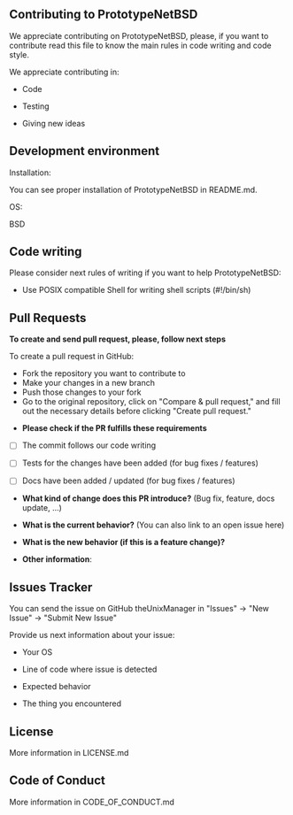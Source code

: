 ## Contributing to PrototypeNetBSD

We appreciate contributing on PrototypeNetBSD, please, if you want to contribute read this file to know the main rules in code writing and code style.

We appreciate contributing in:

- Code

- Testing

- Giving new ideas

## Development environment

Installation:

You can see proper installation of PrototypeNetBSD in README.md.

OS: 

BSD

## Code writing

Please consider next rules of writing if you want to help PrototypeNetBSD:

- Use POSIX compatible Shell for writing shell scripts (#!/bin/sh)

## Pull Requests

**To create and send pull request, please, follow next steps**

To create a pull request in GitHub:

- Fork the repository you want to contribute to
- Make your changes in a new branch
- Push those changes to your fork 
- Go to the original repository, click on "Compare & pull request," and fill out the necessary details before clicking "Create pull request."

* **Please check if the PR fulfills these requirements**
- [ ] The commit follows our code writing
- [ ] Tests for the changes have been added (for bug fixes / features)
- [ ] Docs have been added / updated (for bug fixes / features)


* **What kind of change does this PR introduce?** (Bug fix, feature, docs update, ...)



* **What is the current behavior?** (You can also link to an open issue here)



* **What is the new behavior (if this is a feature change)?**



* **Other information**:

## Issues Tracker

You can send the issue on GitHub theUnixManager in "Issues" -> "New Issue" -> "Submit New Issue"

Provide us next information about your issue:

- Your OS

- Line of code where issue is detected

- Expected behavior

- The thing you encountered

## License

More information in LICENSE.md

## Code of Conduct

More information in CODE_OF_CONDUCT.md
